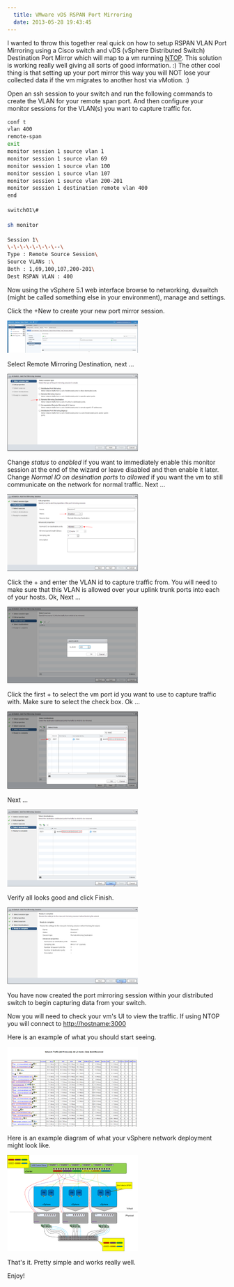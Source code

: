 ```yaml
---
  title: VMware vDS RSPAN Port Mirroring
  date: 2013-05-28 19:43:45
---
```


I wanted to throw this together real quick on how to setup RSPAN VLAN
Port Mirroring using a Cisco switch and vDS (vSphere Distributed Switch)
Destination Port Mirror which will map to a vm running
[NTOP](http://www.ntop.org "http\://www.ntop.org"). This solution is
working really well giving all sorts of good information. :) The other
cool thing is that setting up your port mirror this way you will NOT
lose your collected data if the vm migrates to another host via vMotion.
:)

Open an ssh session to your switch and run the following commands to
create the VLAN for your remote span port. And then configure your
monitor sessions for the VLAN(s) you want to capture traffic for.

```bash
conf t
vlan 400
remote-span
exit
monitor session 1 source vlan 1
monitor session 1 source vlan 69
monitor session 1 source vlan 100
monitor session 1 source vlan 107
monitor session 1 source vlan 200-201
monitor session 1 destination remote vlan 400
end

switch01\#

sh monitor

Session 1\
\-\-\-\-\-\-\-\--\
Type : Remote Source Session\
Source VLANs :\
Both : 1,69,100,107,200-201\
Dest RSPAN VLAN : 400
```

Now using the vSphere 5.1 web interface browse to networking, dvswitch
(might be called something else in your environment), manage and
settings.

Click the +New to create your new port mirror session.

![19-14-40](../../assets/19-14-40-300x74.png)

Select Remote Mirroring Destination, next ...

![18-57-02](../../assets/18-57-02-300x177.png)

Change _status_ to _enabled_ if you want to immediately enable this
monitor session at the end of the wizard or leave disabled and then
enable it later. Change _Normal IO on desination ports_ to _allowed_ if
you want the vm to still communicate on the network for normal traffic.
Next ...

![18-57-23](../../assets/18-57-23-300x176.png)

Click the + and enter the VLAN id to capture traffic from. You will need
to make sure that this VLAN is allowed over your uplink trunk ports into
each of your hosts. Ok, Next ...

![18-57-39](../../assets/18-57-39-300x175.png)

Click the first + to select the vm port id you want to use to capture
traffic with. Make sure to select the check box. Ok ...

![18-59-04](../../assets/18-59-04-300x177.png)

Next ...

![18-59-34](../../assets/18-59-34-300x176.png)

Verify all looks good and click Finish.

![18-59-44](../../assets/18-59-44-300x176.png)

You have now created the port mirroring session within your distributed
switch to begin capturing data from your switch.

Now you will need to check your vm's UI to view the traffic. If using
NTOP you will connect to <http://hostname:3000>

Here is an example of what you should start seeing.

![19-33-55](../../assets/19-33-55-300x183.png)

Here is an example diagram of what your vSphere network deployment might
look like.

![vDS RSPAN Port Mirroring](../../assets/vDS-RSPAN-Port-Mirroring-300x220.png)

That's it. Pretty simple and works really well.

Enjoy!
